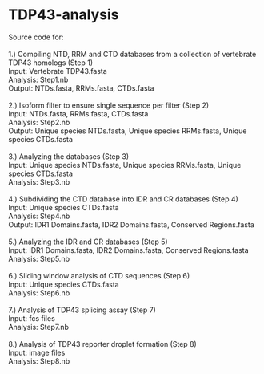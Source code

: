 # TDP43-analysis
Source code for:<br><br>
	1.) Compiling NTD, RRM and CTD databases from a collection of vertebrate TDP43 homologs (Step 1)<br>
		Input: Vertebrate TDP43.fasta<br>
		Analysis: Step1.nb<br>
		Output: NTDs.fasta, RRMs.fasta, CTDs.fasta<br><br>
	2.) Isoform filter to ensure single sequence per filter (Step 2)<br>
		Input: NTDs.fasta, RRMs.fasta, CTDs.fasta<br>
		Analysis: Step2.nb<br>
		Output: Unique species NTDs.fasta, Unique species RRMs.fasta, Unique species CTDs.fasta<br><br>
	3.) Analyzing the databases (Step 3)<br>
		Input: Unique species NTDs.fasta, Unique species RRMs.fasta, Unique species CTDs.fasta<br>
		Analysis: Step3.nb<br><br>
	4.) Subdividing the CTD database into IDR and CR databases (Step 4)<br>
		Input: Unique species CTDs.fasta<br>
		Analysis: Step4.nb<br>
		Output: IDR1 Domains.fasta, IDR2 Domains.fasta, Conserved Regions.fasta<br><br>
	5.) Analyzing the IDR and CR databases (Step 5)<br>
		Input: IDR1 Domains.fasta, IDR2 Domains.fasta, Conserved Regions.fasta<br>
		Analysis: Step5.nb<br><br>
	6.) Sliding window analysis of CTD sequences (Step 6)<br>
		Input: Unique species CTDs.fasta<br>
		Analysis: Step6.nb<br><br>
	7.) Analysis of TDP43 splicing assay (Step 7)<br>
		Input: fcs files<br>
		Analysis: Step7.nb<br><br>
	8.) Analysis of TDP43 reporter droplet formation (Step 8)<br>
		Input: image files<br>
		Analysis: Step8.nb<br><br>
